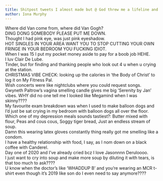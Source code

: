 ```yaml
---
title: Shitpost tweets I almost made but @ God threw me a lifeline and stopped me pressing send
author: Iona Murphy
---
```


Where did Van come from, where did Van Gogh?  
DING DONG SOMEBODY PLEASE PUT ME DOWN.  
Thought I had pink eye, was just pink eyeshadow.  
HOT SINGLES IN YOUR AREA WANT YOU TO STOP CUTTING YOUR OWN FRINGE IN YOUR BEDROOM YOU FUCKING IDIOT.  
When I was 15 I put my pocket money aside to pay for a boob job HEHE.  
I luv Clair De Lube.  
Tinder, but for finding and thanking people who look out 4 u when u crying at the station.  
CHRISTMAS VIBE CHECK: looking up the calories in ‘the Body of Christ’ to log it on My Fitness Pal.  
Wish concerts were like nightclubs where you could request songs.  
Gwyneth Paltrow’s vagina smelling candle gives me big ‘Serenity by Jan’ vibes.
WHY did no one tell me I looked like Megamind when I was skinny????  
My favourite exam breakdown was when I used to make balloon dogs and I’d just be sat crying in my bedroom with balloon dogs all over the floor.  
Which one of my depression meals sounds tastiest?: Butter mixed with flour, Peas and cous cous, Soggy tiger bread, Just an endless stream of soup.  
Damn this wearing latex gloves constantly thing really got me smelling like a condom.  
I have a healthy relationship with food, I say, as I nom down on a black coffee with Canderel.  
Day one of 2020 and I’ve already cried bcz I love Jasonnnn Deruloooo.  
I just want to cry into soup and make more soup by diluting it with tears, is that too much to ask????  
U know when the doctor’s like ‘WHADDUP B’ and you’re wearing an MCR t-shirt even though it’s 2019 like son do I even need to say anymore????  
